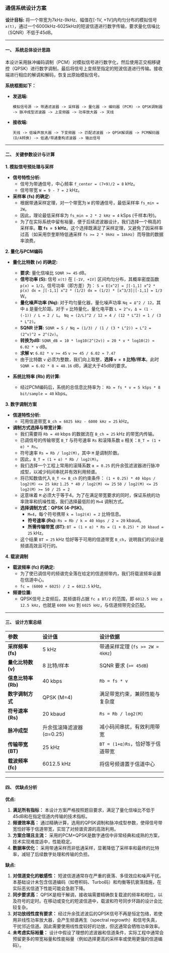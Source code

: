 ### **通信系统设计方案**

**设计目标:** 将一个带宽为7kHz-9kHz、幅值在[-1V, +1V]内均匀分布的模拟信号`x(t)`，通过一个6000kHz-6025kHz的短波信道进行数字传输，要求量化信噪比（SQNR）不低于45dB。

---

#### **一、 系统总体设计思路**

本设计采用脉冲编码调制（PCM）对模拟信号进行数字化，然后使用正交相移键控（QPSK）进行数字调制，最后将信号上变频至指定的短波信道进行传输。接收端进行相应的解调和解码，恢复出原始模拟信号。

**系统框图如下：**

*   **发送端:**
    
    `模拟信号源 -> 带通滤波器 -> 采样器 -> 量化器 -> 编码器 (PCM) -> QPSK调制器 -> 脉冲成型滤波器 -> 上变频器 -> 功率放大器 -> 天线`

*   **接收端:**
    
    `天线 -> 低噪声放大器 -> 下变频器 -> 匹配滤波器 -> QPSK解调器 -> PCM解码器 (D/A转换) -> 低通/带通重构滤波器 -> 输出信号`

---

#### **二、 关键参数设计与计算**

**1. 模拟信号预处理与采样**

*   **信号特性分析:**
    *   信号为带通信号，中心频率 `f_center = (7+9)/2 = 8` kHz。
    *   信号带宽 `W = 9 - 7 = 2` kHz。
*   **采样率 (fs) 的确定:**
    *   根据带通采样定理，对一个带宽为 `W` 的带通信号，最低采样率 `fs_min = 2W`。
    *   因此，理论最低采样率为 `fs_min = 2 * 2 kHz = 4` kSps (千样本/秒)。
    *   为了在实际系统中留有裕量，便于后续滤波器设计，我们选择一个稍高的采样率。**取 `fs = 5` kHz**。这个选择既满足了采样定理，又避免了因采样率过高（如采用奈奎斯特低通采样 `fs >= 2 * 9kHz = 18kHz`）而导致的数据率浪费。

**2. 量化与PCM编码**

*   **量化比特数 (v) 的确定:**
    *   **要求:** 量化信噪比 `SQNR >= 45` dB。
    *   **信号功率 (S):** 信号 `x(t)` 在 `[-1V, +1V]` 区间均匀分布，其概率密度函数 `p(x) = 1/2`。信号功率（即方差）为：
        `S = E[x^2] = ∫[-1,1] x^2 * p(x) dx = ∫[-1,1] x^2 * (1/2) dx = (1/2) * [x^3/3]|[-1,1] = 1/3` W。
    *   **量化噪声功率 (Nq):** 对于均匀量化器，量化噪声功率 `Nq = Δ^2 / 12`，其中 `Δ` 是量化阶距。对于 `v` 比特量化，量化电平数 `L = 2^v`，`Δ = (1 - (-1)) / L = 2 / L`。
        `Nq = (2/L)^2 / 12 = 4 / (12 * L^2) = 1 / (3 * L^2)`。
    *   **SQNR 计算:**
        `SQNR = S / Nq = (1/3) / (1 / (3 * L^2)) = L^2 = (2^v)^2 = 2^(2v)`。
    *   **转换为dB:**
        `SQNR_dB = 10 * log10(2^(2v)) = 20 * v * log10(2) ≈ 6.02 * v` dB。
    *   **求解 v:**
        `6.02 * v >= 45`
        `v >= 45 / 6.02 ≈ 7.47`
    *   由于比特数 `v` 必须为整数，我们向上取整，**选择 `v = 8` 比特/样本**。此时 `SQNR = 6.02 * 8 ≈ 48.16` dB，满足大于45dB的要求。

*   **系统比特率 (Rb) 的计算:**
    *   经过PCM编码后，系统的总信息比特率为：
        `Rb = fs * v = 5 kSps * 8 bit/sample = 40` kbps。

**3. 数字调制方案**

*   **信道特性分析:**
    *   可用信道带宽 `B_ch = 6025 kHz - 6000 kHz = 25` kHz。
*   **调制方式选择与带宽计算:**
    *   我们需要将 `Rb = 40` kbps 的数据流在 `B_ch = 25` kHz 的带宽内传输。
    *   已调信号的传输带宽 `B_T` 与符号速率 `Rs` 和滚降系数 `α` 相关：`B_T = (1 + α) * Rs`。
    *   符号速率 `Rs = Rb / log2(M)`，其中 `M` 是调制阶数。
    *   因此，`B_T = (1 + α) * Rb / log2(M)`。
    *   我们选择一个工程上常用的滚降系数 `α = 0.25` 的升余弦滤波器进行脉冲成型，以减少码间串扰并有效利用频谱。
    *   将已知数值代入 `B_T <= B_ch` 的约束条件：
        `(1 + 0.25) * 40 kbps / log2(M) <= 25 kHz`
        `1.25 * 40 / log2(M) <= 25`
        `50 / log2(M) <= 25`
        `log2(M) >= 50 / 25 = 2`
    *   这意味着 `M` 必须大于等于4。为了在满足带宽要求的同时，保证系统的功率效率和抗噪性能，我们选择最低阶的 `M=4` 调制方式。
    *   **选择调制方式：QPSK (4-PSK)**。
        *   `M=4`，每个符号携带 `k = log2(4) = 2` 比特信息。
        *   **符号速率 (Rs):** `Rs = Rb / k = 40 kbps / 2 = 20` kbaud。
        *   **所需传输带宽 (BT):** `BT = (1 + α) * Rs = (1 + 0.25) * 20 kbaud = 25` kHz。
    *   这个结果 `BT = 25` kHz 恰好等于可用的信道带宽 `B_ch`，说明我们的设计是频谱高效且可行的。

**4. 载波调制**

*   **载波频率 (fc) 的确定:**
    *   为了使已调信号的频谱完全落在给定的信道频带内，我们将载波频率设置在信道中心。
    *   `fc = (6000 + 6025) / 2 = 6012.5` kHz。
*   **频谱位置:**
    *   QPSK信号上变频后，其频谱将占据 `fc ± BT/2` 的范围，即 `6012.5 kHz ± 12.5 kHz`，也就是 `6000 kHz` 到 `6025 kHz`，与信道频带完全匹配。

---

#### **三、 设计方案总结**

| 参数 | 设计值 | 设计依据 |
| :--- | :--- | :--- |
| **采样频率 (fs)** | 5 kHz | 带通采样定理 (`fs >= 2W = 4kHz`) |
| **量化比特数 (v)** | 8 比特/样本 | SQNR 要求 (`>= 45dB`) |
| **信息比特率 (Rb)** | 40 kbps | `Rb = fs * v` |
| **数字调制方式** | QPSK (M=4) | 满足带宽约束，兼顾性能与复杂度 |
| **符号速率 (Rs)** | 20 kbaud | `Rs = Rb / log2(M)` |
| **脉冲成型** | 升余弦滚降滤波器 (α=0.25) | 减小码间串扰，有效利用带宽 |
| **传输带宽 (BT)** | 25 kHz | `BT = (1+α)Rs`，恰好等于信道带宽 |
| **载波频率 (fc)** | 6012.5 kHz | 将信号频谱置于信道中心 |

---

#### **四、 优缺点分析**

**优点:**

1.  **满足所有指标：** 本设计方案严格按照题目要求，满足了量化信噪比不低于45dB和在指定信道内传输的技术指标。
2.  **频谱效率高：** 通过精确计算，选用的QPSK调制和脉冲成型参数，使得信号带宽恰好等于信道带宽，实现了对频谱资源的高效利用。
3.  **方案合理且主流：** 采用的PCM+QPSK是数字通信中非常经典和成熟的方案，技术实现难度适中，性能稳定。
4.  **数据率优化：** 采用带通采样而非低通采样，显著降低了采样率和最终的比特率，减轻了后续数字处理和传输的负担。

**缺点:**

1.  **对信道变化的敏感性：** 短波信道通常存在严重的衰落、多径效应和噪声干扰。本基础设计未包含信道编码（如卷积码、Turbo码）和均衡等抗衰落措施，在实际恶劣信道下性能可能会急剧下降。
2.  **同步要求高：** QPSK是相干解调，接收端需要精确恢复载波的频率和相位，以及符号的定时。在移动或变化的短波信道中，载波和符号同步环路的设计会比较复杂。
3.  **对功放线性度有要求：** 经过升余弦滤波后的QPSK信号不再是恒定包络，若使用非线性功率放大器，会产生频谱再生（spectral regrowth）和信号失真，干扰邻近信道。因此需要使用线性度较好的功放，但这通常会牺牲功率效率。
4.  **未考虑实际裕量：** 设计中假设了理想的滤波器和信道条件，实际工程中通常会预留更多的带宽裕量和性能裕量（例如选择更高的采样率或使用更强的信道编码）。